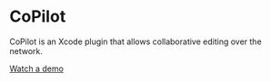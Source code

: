 # CoPilot

CoPilot is an Xcode plugin that allows collaborative editing over the network.

[Watch a demo](http://feinstruktur.com/blog/2015/5/21/copilot-xcode-collaborative-editing)
